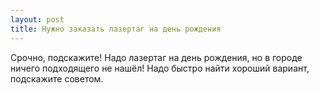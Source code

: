 ```yaml
---
layout: post 
title: Нужно заказать лазертаг на день рождения 
--- 
```

Срочно, подскажите! Надо лазертаг на день рождения, но в городе ничего подходящего не нашёл! Надо быстро найти хороший вариант, подскажите советом.